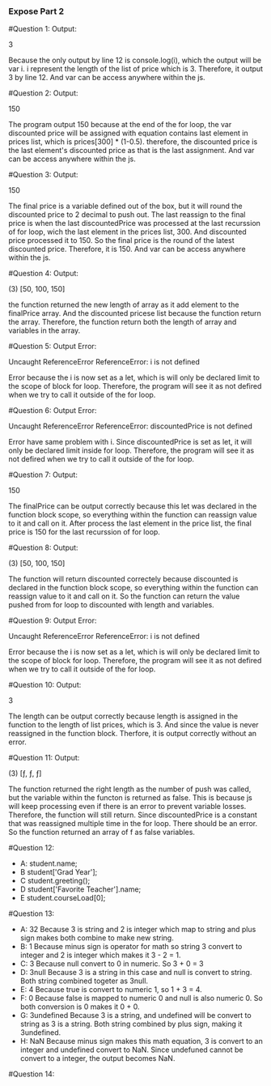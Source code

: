 ### Expose Part 2

#Question 1:
Output:

3

Because the only output by line 12 is console.log(i), which the output will be var i. i represent the length of the list of price which is 3. Therefore, it output 3 by line 12. And var can be access anywhere within the js.

#Question 2:
Output:

150

The program output 150 because at the end of the for loop, the var discounted price will be assigned with equation contains last element in prices list, which is prices[300] * (1-0.5). therefore, the discounted price is the last element's discounted price as that is the last assignment. And var can be access anywhere within the js.

#Question 3:
Output:

150

The final price is a variable defined out of the box, but it will round the discounted price to 2 decimal to push out. The last reassign to the final price is when the last discountedPrice was processed at the last recurssion of for loop, wich the last element in the prices list, 300. And discounted price processed it to 150. So the final price is the round of the latest discounted price. Therefore, it is 150. And var can be access anywhere within the js.

#Question 4:
Output:

(3) [50, 100, 150]

the function returned the new length of array as it add element to the finalPrice array. And the discounted pricese list because the function return the array. Therefore, the function return both the length of array and variables in the array.

#Question 5:
Output Error:

Uncaught ReferenceError ReferenceError: i is not defined

Error because the i is now set as a let, which is will only be declared limit to the scope of block for loop. Therefore, the program will see it as not defired when we try to call it outside of the for loop.

#Question 6:
Output Error:

Uncaught ReferenceError ReferenceError: discountedPrice is not defined

Error have same problem with i. Since discountedPrice is set as let, it will only be declared limit inside for loop. Therefore, the program will see it as not defired when we try to call it outside of the for loop.

#Question 7:
Output:

150

The finalPrice can be output correctly because this let was declared in the function block scope, so everything within the function can reassign value to it and call on it. After process the last element in the price list, the final price is 150 for the last recurssion of for loop.

#Question 8:
Output:

(3) [50, 100, 150]

The function will return discounted correctely because discounted is declared in the function block scope, so everything within the function can reassign value to it and call on it. So the function can return the value pushed from for loop to discounted with length and variables.

#Question 9:
Output Error:

Uncaught ReferenceError ReferenceError: i is not defined

Error because the i is now set as a let, which is will only be declared limit to the scope of block for loop. Therefore, the program will see it as not defired when we try to call it outside of the for loop.

#Question 10:
Output:

3

The length can be output correctly because length is assigned in the function to the length of list prices, which is 3. And since the value is never reassigned in the function block. Therfore, it is output correctly without an error.

#Question 11:
Output:

(3) [ƒ, ƒ, ƒ]

The function returned the right length as the number of push was called, but the variable within the functon is returned as false. This is because js will keep processing even if there is an error to prevent variable losses. Therefore, the function will still return. Since discountedPrice is a constant that was reassigned multiple time in the for loop. There should be an error. So the function returned an array of f as false variables.


#Question 12:
- A:
    student.name;
- B
    student['Grad Year'];
- C
    student.greeting();
- D
    student['Favorite Teacher'].name;
- E
    student.courseLoad[0];

#Question 13:
- A:
    32  Because 3 is string and 2 is integer which map to string and plus sign makes both combine to make new string.
- B:
    1   Because minus sign is operator for math so string 3 convert to integer and 2 is integer which makes it 3 - 2 = 1.
- C:
    3   Because null convert to 0 in numeric. So  3 + 0 = 3
- D:
    3null   Because 3 is a string in this case and null is convert to string. Both string combined togeter as 3null.
- E:
    4   Because true is convert to numeric 1, so 1 + 3  = 4.
- F:
    0   Because false is mapped to numeric 0 and null is also numeric 0. So both conversion is 0 makes it 0 + 0.
- G:
    3undefined  Because 3 is a string, and undefined will be convert to string as 3 is a string. Both string combined by plus sign, making it 3undefined.
- H:
    NaN     Because minus sign makes this math equation, 3 is convert to an integer and undefined convert to NaN. Since undefuned cannot be convert to a integer, the output becomes NaN.

#Question 14: